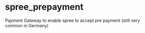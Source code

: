 spree_prepayment
================

Payment Gateway to enable spree to accept pre payment (still very common in Germany)
